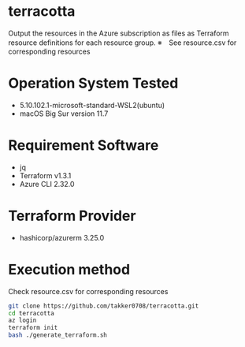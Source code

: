# terracotta
Output the resources in the Azure subscription as files as Terraform resource definitions for each resource group.
※　See resource.csv for corresponding resources

# Operation System Tested
- 5.10.102.1-microsoft-standard-WSL2(ubuntu)
- macOS Big Sur version 11.7

# Requirement Software
- jq 
- Terraform v1.3.1
- Azure CLI 2.32.0

# Terraform Provider 
- hashicorp/azurerm 3.25.0

# Execution method

Check resource.csv for corresponding resources

``` bash
git clone https://github.com/takker0708/terracotta.git
cd terracotta
az login
terraform init
bash ./generate_terraform.sh
```